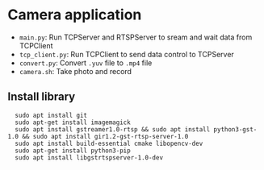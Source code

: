 # Camera application

- `main.py`: Run TCPServer and RTSPServer to sream and wait data from TCPClient
- `tcp_client.py`: Run TCPClient to send data control to TCPServer
- `convert.py`: Convert `.yuv` file to `.mp4` file
- `camera.sh`: Take photo and record

## Install library
```
  sudo apt install git
  sudo apt-get install imagemagick
  sudo apt install gstreamer1.0-rtsp && sudo apt install python3-gst-1.0 && sudo apt install gir1.2-gst-rtsp-server-1.0
  sudo apt install build-essential cmake libopencv-dev  
  sudo apt-get install python3-pip
  sudo apt install libgstrtspserver-1.0-dev
```
